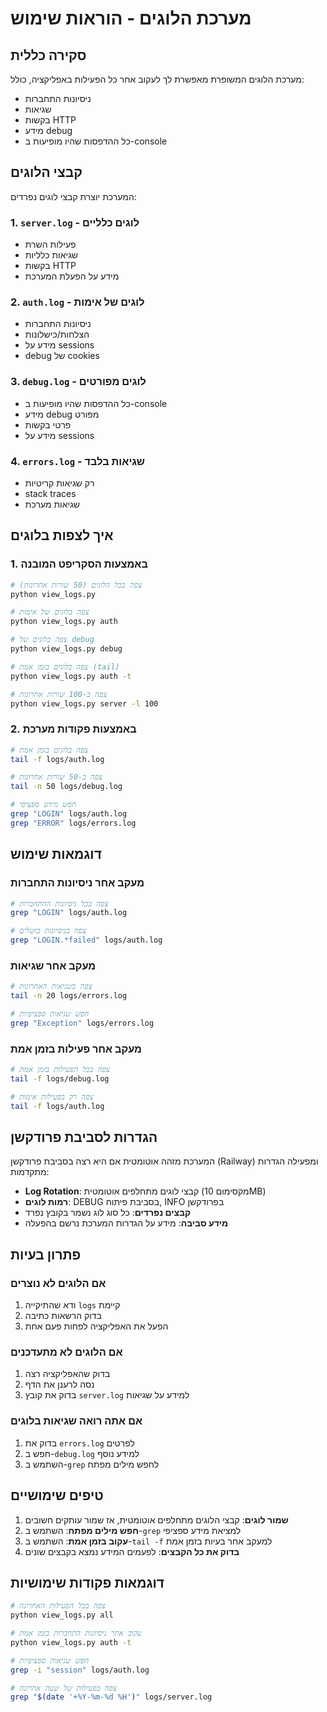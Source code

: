 # מערכת הלוגים - הוראות שימוש

## סקירה כללית

מערכת הלוגים המשופרת מאפשרת לך לעקוב אחר כל הפעילות באפליקציה, כולל:
- ניסיונות התחברות
- שגיאות
- בקשות HTTP
- מידע debug
- כל ההדפסות שהיו מופיעות ב-console

## קבצי הלוגים

המערכת יוצרת קבצי לוגים נפרדים:

### 1. `server.log` - לוגים כלליים
- פעילות השרת
- שגיאות כלליות
- בקשות HTTP
- מידע על הפעלת המערכת

### 2. `auth.log` - לוגים של אימות
- ניסיונות התחברות
- הצלחות/כישלונות
- מידע על sessions
- debug של cookies

### 3. `debug.log` - לוגים מפורטים
- כל ההדפסות שהיו מופיעות ב-console
- מידע debug מפורט
- פרטי בקשות
- מידע על sessions

### 4. `errors.log` - שגיאות בלבד
- רק שגיאות קריטיות
- stack traces
- שגיאות מערכת

## איך לצפות בלוגים

### 1. באמצעות הסקריפט המובנה

```bash
# צפה בכל הלוגים (50 שורות אחרונות)
python view_logs.py

# צפה בלוגים של אימות
python view_logs.py auth

# צפה בלוגים של debug
python view_logs.py debug

# צפה בלוגים בזמן אמת (tail)
python view_logs.py auth -t

# צפה ב-100 שורות אחרונות
python view_logs.py server -l 100
```

### 2. באמצעות פקודות מערכת

```bash
# צפה בלוגים בזמן אמת
tail -f logs/auth.log

# צפה ב-50 שורות אחרונות
tail -n 50 logs/debug.log

# חפש מידע ספציפי
grep "LOGIN" logs/auth.log
grep "ERROR" logs/errors.log
```

## דוגמאות שימוש

### מעקב אחר ניסיונות התחברות
```bash
# צפה בכל ניסיונות ההתחברות
grep "LOGIN" logs/auth.log

# צפה בניסיונות כושלים
grep "LOGIN.*failed" logs/auth.log
```

### מעקב אחר שגיאות
```bash
# צפה בשגיאות האחרונות
tail -n 20 logs/errors.log

# חפש שגיאות ספציפיות
grep "Exception" logs/errors.log
```

### מעקב אחר פעילות בזמן אמת
```bash
# צפה בכל הפעילות בזמן אמת
tail -f logs/debug.log

# צפה רק בפעילות אימות
tail -f logs/auth.log
```

## הגדרות לסביבת פרודקשן

המערכת מזהה אוטומטית אם היא רצה בסביבת פרודקשן (Railway) ומפעילה הגדרות מתקדמות:

- **Log Rotation**: קבצי לוגים מתחלפים אוטומטית (מקסימום 10MB)
- **רמות לוגים**: DEBUG בסביבת פיתוח, INFO בפרודקשן
- **קבצים נפרדים**: כל סוג לוג נשמר בקובץ נפרד
- **מידע סביבה**: מידע על הגדרות המערכת נרשם בהפעלה

## פתרון בעיות

### אם הלוגים לא נוצרים
1. ודא שהתיקייה `logs` קיימת
2. בדוק הרשאות כתיבה
3. הפעל את האפליקציה לפחות פעם אחת

### אם הלוגים לא מתעדכנים
1. בדוק שהאפליקציה רצה
2. נסה לרענן את הדף
3. בדוק את קובץ `server.log` למידע על שגיאות

### אם אתה רואה שגיאות בלוגים
1. בדוק את `errors.log` לפרטים
2. חפש ב-`debug.log` למידע נוסף
3. השתמש ב-`grep` לחפש מילים מפתח

## טיפים שימושיים

1. **שמור לוגים**: קבצי הלוגים מתחלפים אוטומטית, אז שמור עותקים חשובים
2. **חפש מילים מפתח**: השתמש ב-`grep` למציאת מידע ספציפי
3. **עקוב בזמן אמת**: השתמש ב-`tail -f` למעקב אחר בעיות בזמן אמת
4. **בדוק את כל הקבצים**: לפעמים המידע נמצא בקבצים שונים

## דוגמאות פקודות שימושיות

```bash
# צפה בכל הפעילות האחרונה
python view_logs.py all

# עקוב אחר ניסיונות התחברות בזמן אמת
python view_logs.py auth -t

# חפש שגיאות ספציפיות
grep -i "session" logs/auth.log

# צפה בפעילות של שעה אחרונה
grep "$(date '+%Y-%m-%d %H')" logs/server.log
```
